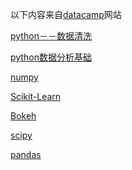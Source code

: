 

以下内容来自[datacamp](https://www.datacamp.com/community/blog/python-scipy-cheat-sheet#gs.Agw_hA8)网站

[python－－数据清洗](https://www.cnblogs.com/nxld/p/6085605.html)

[python数据分析基础](https://link.jianshu.com/?t=https://s3.amazonaws.com/assets.datacamp.com/blog_assets/PythonForDataScience.pdf)

[numpy](https://link.jianshu.com/?t=https://s3.amazonaws.com/assets.datacamp.com/blog_assets/Numpy_Python_Cheat_Sheet.pdf)

[Scikit-Learn](https://link.jianshu.com/?t=https://s3.amazonaws.com/assets.datacamp.com/blog_assets/Scikit_Learn_Cheat_Sheet_Python.pdf)

[Bokeh](https://link.jianshu.com/?t=https://s3.amazonaws.com/assets.datacamp.com/blog_assets/Python_Bokeh_Cheat_Sheet.pdf)

[scipy](https://link.jianshu.com/?t=https://s3.amazonaws.com/assets.datacamp.com/blog_assets/Python_SciPy_Cheat_Sheet_Linear_Algebra.pdf)

[pandas](https://link.jianshu.com/?t=https://s3.amazonaws.com/assets.datacamp.com/blog_assets/PandasPythonForDataScience+(1).pdf)

